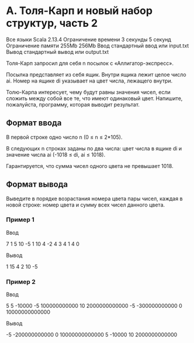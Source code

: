# A. Толя-Карп и новый набор структур, часть 2

Все языки Scala 2.13.4
Ограничение времени 3 секунды 5 секунд
Ограничение памяти 255Mb 256Mb
Ввод стандартный ввод или input.txt
Вывод стандартный вывод или output.txt

Толя-Карп запросил для себя n посылок с «Аллигатор-экспресс».

Посылка представляет из себя ящик. Внутри ящика лежит целое число ai. Номер на ящике di указывает на цвет числа, лежащего внутри.

Толю-Карпа интересует, чему будут равны значения чисел, если сложить между собой все те, что имеют одинаковый цвет. Напишите, пожалуйста, программу, которая выводит результат.

## Формат ввода

В первой строке одно число n (0 ≤ n ≤ 2\*105).

В следующих n строках заданы по два числа: цвет числа в ящике di и значение числа ai (-1018 ≤ di, ai ≤ 1018).

Гарантируется, что сумма чисел одного цвета не превышает 1018.

## Формат вывода

Выведите в порядке возрастания номера цвета пары чисел, каждая в новой строке: номер цвета и сумму всех чисел данного цвета.

### Пример 1

Ввод

7
1 5
10 -5
1 10
4 -2
4 3
4 1
4 0

Вывод

1 15
4 2
10 -5

### Пример 2

Ввод

5
5 -10000
-5 100000000000
10 2000000000000
-5 -300000000000
0 10000000000000

Вывод

-5 -200000000000
0 10000000000000
5 -10000
10 2000000000000
